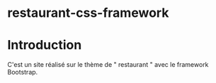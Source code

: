 # restaurant-css-framework

# Introduction

C'est un site réalisé sur le thème de " restaurant " avec le framework Bootstrap.
